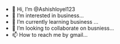 - 👋 Hi, I’m @Ashishloyel123
- 👀 I’m interested in business...
- 🌱 I’m currently learning business ...
- 💞️ I’m looking to collaborate on busniess...
- 📫 How to reach me by gmail...

<!---
Ashishloyel123/Ashishloyel123 is a ✨ special ✨ repository because its `README.md` (this file) appears on your GitHub profile.
You can click the Preview link to take a look at your changes.
--->

